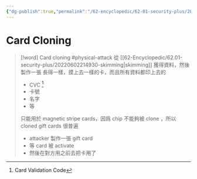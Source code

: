 ```yaml
---
{"dg-publish":true,"permalink":"/62-encyclopedic/62-01-security-plus/20220602215809-card-cloning/","dgHomeLink":true,"dgPassFrontmatter":false}
---
```



# Card Cloning

>[!word] Card cloning #physical-attack 
> 從 [[62-Encyclopedic/62.01-security-plus/20220602214930-skimming|skimming]] 獲得資料，然後 製作一張 長得一樣，摸上去一樣的卡，而且所有資料都印上去的
> - CVC [^1]
> - 卡號
> - 名字
> - 等
> 
> 只能用於 magnetic stripe cards，因爲 chip 不能夠被 clone ，所以 cloned gift cards 很普遍 
> - attacker 製作一張 gift card 
> - 等 card 被 activate 
> - 然後在對方用之前去把卡用了

[^1]: Card Validation Code 
